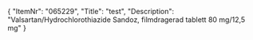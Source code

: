 {
  "ItemNr": "065229",
  "Title": "test",
  "Description": "Valsartan/Hydrochlorothiazide Sandoz, filmdragerad tablett 80 mg/12,5 mg"
}
